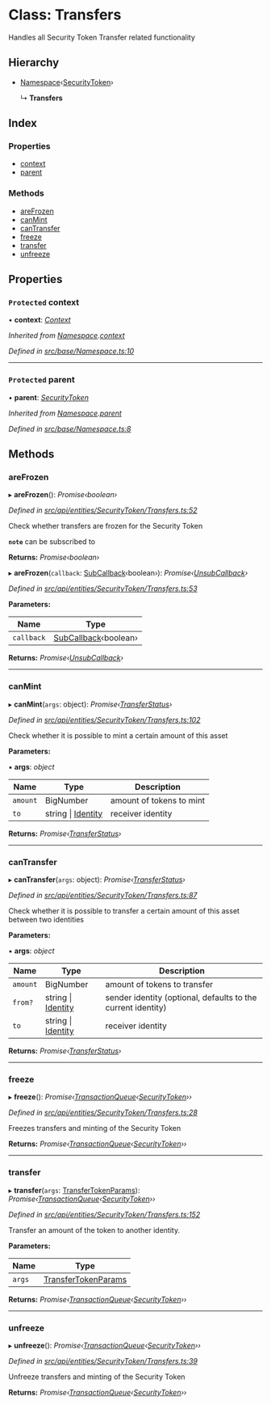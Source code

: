 # Class: Transfers

Handles all Security Token Transfer related functionality

## Hierarchy

* [Namespace](_src_base_namespace_.namespace.md)‹[SecurityToken](_src_api_entities_securitytoken_index_.securitytoken.md)›

  ↳ **Transfers**

## Index

### Properties

* [context](_src_api_entities_securitytoken_transfers_.transfers.md#protected-context)
* [parent](_src_api_entities_securitytoken_transfers_.transfers.md#protected-parent)

### Methods

* [areFrozen](_src_api_entities_securitytoken_transfers_.transfers.md#arefrozen)
* [canMint](_src_api_entities_securitytoken_transfers_.transfers.md#canmint)
* [canTransfer](_src_api_entities_securitytoken_transfers_.transfers.md#cantransfer)
* [freeze](_src_api_entities_securitytoken_transfers_.transfers.md#freeze)
* [transfer](_src_api_entities_securitytoken_transfers_.transfers.md#transfer)
* [unfreeze](_src_api_entities_securitytoken_transfers_.transfers.md#unfreeze)

## Properties

### `Protected` context

• **context**: *[Context](_src_context_index_.context.md)*

*Inherited from [Namespace](_src_base_namespace_.namespace.md).[context](_src_base_namespace_.namespace.md#protected-context)*

*Defined in [src/base/Namespace.ts:10](https://github.com/PolymathNetwork/polymesh-sdk/blob/6f0a424/src/base/Namespace.ts#L10)*

___

### `Protected` parent

• **parent**: *[SecurityToken](_src_api_entities_securitytoken_index_.securitytoken.md)*

*Inherited from [Namespace](_src_base_namespace_.namespace.md).[parent](_src_base_namespace_.namespace.md#protected-parent)*

*Defined in [src/base/Namespace.ts:8](https://github.com/PolymathNetwork/polymesh-sdk/blob/6f0a424/src/base/Namespace.ts#L8)*

## Methods

###  areFrozen

▸ **areFrozen**(): *Promise‹boolean›*

*Defined in [src/api/entities/SecurityToken/Transfers.ts:52](https://github.com/PolymathNetwork/polymesh-sdk/blob/6f0a424/src/api/entities/SecurityToken/Transfers.ts#L52)*

Check whether transfers are frozen for the Security Token

**`note`** can be subscribed to

**Returns:** *Promise‹boolean›*

▸ **areFrozen**(`callback`: [SubCallback](../modules/_src_types_index_.md#subcallback)‹boolean›): *Promise‹[UnsubCallback](../modules/_src_types_index_.md#unsubcallback)›*

*Defined in [src/api/entities/SecurityToken/Transfers.ts:53](https://github.com/PolymathNetwork/polymesh-sdk/blob/6f0a424/src/api/entities/SecurityToken/Transfers.ts#L53)*

**Parameters:**

Name | Type |
------ | ------ |
`callback` | [SubCallback](../modules/_src_types_index_.md#subcallback)‹boolean› |

**Returns:** *Promise‹[UnsubCallback](../modules/_src_types_index_.md#unsubcallback)›*

___

###  canMint

▸ **canMint**(`args`: object): *Promise‹[TransferStatus](../enums/_src_types_index_.transferstatus.md)›*

*Defined in [src/api/entities/SecurityToken/Transfers.ts:102](https://github.com/PolymathNetwork/polymesh-sdk/blob/6f0a424/src/api/entities/SecurityToken/Transfers.ts#L102)*

Check whether it is possible to mint a certain amount of this asset

**Parameters:**

▪ **args**: *object*

Name | Type | Description |
------ | ------ | ------ |
`amount` | BigNumber | amount of tokens to mint  |
`to` | string &#124; [Identity](_src_api_entities_identity_index_.identity.md) | receiver identity |

**Returns:** *Promise‹[TransferStatus](../enums/_src_types_index_.transferstatus.md)›*

___

###  canTransfer

▸ **canTransfer**(`args`: object): *Promise‹[TransferStatus](../enums/_src_types_index_.transferstatus.md)›*

*Defined in [src/api/entities/SecurityToken/Transfers.ts:87](https://github.com/PolymathNetwork/polymesh-sdk/blob/6f0a424/src/api/entities/SecurityToken/Transfers.ts#L87)*

Check whether it is possible to transfer a certain amount of this asset between two identities

**Parameters:**

▪ **args**: *object*

Name | Type | Description |
------ | ------ | ------ |
`amount` | BigNumber | amount of tokens to transfer  |
`from?` | string &#124; [Identity](_src_api_entities_identity_index_.identity.md) | sender identity (optional, defaults to the current identity) |
`to` | string &#124; [Identity](_src_api_entities_identity_index_.identity.md) | receiver identity |

**Returns:** *Promise‹[TransferStatus](../enums/_src_types_index_.transferstatus.md)›*

___

###  freeze

▸ **freeze**(): *Promise‹[TransactionQueue](_src_base_transactionqueue_.transactionqueue.md)‹[SecurityToken](_src_api_entities_securitytoken_index_.securitytoken.md)››*

*Defined in [src/api/entities/SecurityToken/Transfers.ts:28](https://github.com/PolymathNetwork/polymesh-sdk/blob/6f0a424/src/api/entities/SecurityToken/Transfers.ts#L28)*

Freezes transfers and minting of the Security Token

**Returns:** *Promise‹[TransactionQueue](_src_base_transactionqueue_.transactionqueue.md)‹[SecurityToken](_src_api_entities_securitytoken_index_.securitytoken.md)››*

___

###  transfer

▸ **transfer**(`args`: [TransferTokenParams](../interfaces/_src_api_procedures_transfertoken_.transfertokenparams.md)): *Promise‹[TransactionQueue](_src_base_transactionqueue_.transactionqueue.md)‹[SecurityToken](_src_api_entities_securitytoken_index_.securitytoken.md)››*

*Defined in [src/api/entities/SecurityToken/Transfers.ts:152](https://github.com/PolymathNetwork/polymesh-sdk/blob/6f0a424/src/api/entities/SecurityToken/Transfers.ts#L152)*

Transfer an amount of the token to another identity.

**Parameters:**

Name | Type |
------ | ------ |
`args` | [TransferTokenParams](../interfaces/_src_api_procedures_transfertoken_.transfertokenparams.md) |

**Returns:** *Promise‹[TransactionQueue](_src_base_transactionqueue_.transactionqueue.md)‹[SecurityToken](_src_api_entities_securitytoken_index_.securitytoken.md)››*

___

###  unfreeze

▸ **unfreeze**(): *Promise‹[TransactionQueue](_src_base_transactionqueue_.transactionqueue.md)‹[SecurityToken](_src_api_entities_securitytoken_index_.securitytoken.md)››*

*Defined in [src/api/entities/SecurityToken/Transfers.ts:39](https://github.com/PolymathNetwork/polymesh-sdk/blob/6f0a424/src/api/entities/SecurityToken/Transfers.ts#L39)*

Unfreeze transfers and minting of the Security Token

**Returns:** *Promise‹[TransactionQueue](_src_base_transactionqueue_.transactionqueue.md)‹[SecurityToken](_src_api_entities_securitytoken_index_.securitytoken.md)››*
